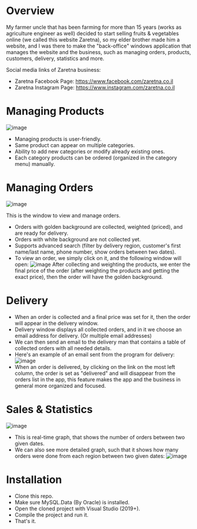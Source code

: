 # Overview
My farmer uncle that has been farming for more than 15 years (works as agriculture engineer as well) decided to start selling fruits & vegetables online (we called this website Zaretna), so my elder brother made him a website, and I was there to make the "back-office" windows application that manages the website and the business, such as managing orders, products, customers, delivery, statistics and more.

Social media links of Zaretna business:
* Zaretna Facebook Page: https://www.facebook.com/zaretna.co.il
* Zaretna Instagram Page: https://www.instagram.com/zaretna.co.il

# Managing Products
![image](https://user-images.githubusercontent.com/36423427/234229345-ebac3f5a-0e6c-4217-a9a4-f9dda7a280f0.png)
* Managing products is user-friendly.
* Same product can appear on multiple categories.
* Ability to add new categories or modify already existing ones.
* Each category products can be ordered (organized in the category menu) manually.

# Managing Orders
![image](https://user-images.githubusercontent.com/36423427/234231926-f55b2959-24ef-4e91-abe0-628a29939edc.png)

This is the window to view and manage orders.
* Orders with golden background are collected, weighted (priced), and are ready for delivery.
* Orders with white background are not collected yet.
* Supports advanced search (filter by delivery region, customer's first name/last name, phone number, show orders between two dates).
* To view an order, we simply click on it, and the following window will open:
![image](https://user-images.githubusercontent.com/36423427/234238179-d1d429a5-fbbd-4b4d-bcb4-d8a4e501595c.png)
After collecting and weighting the products, we enter the final price of the order (after weighting the products and getting the exact price), then the order will have the golden background.

# Delivery
* When an order is collected and a final price was set for it, then the order will appear in the delivery window.
* Delivery window displays all collected orders, and in it we choose an email address for delivery. (Or multiple email addresses)
* We can then send an email to the delivery man that contains a table of collected orders with all needed details.
* Here's an example of an email sent from the program for delivery:
![image](https://user-images.githubusercontent.com/36423427/234241462-02f6f5c8-b27e-4947-832c-ea3a1c8f4649.png)
* When an order is delivered, by clicking on the link on the most left column, the order is set as "delivered" and will disappear from the orders list in the app, this feature makes the app and the business in general more organized and focused.

# Sales & Statistics 
![image](https://user-images.githubusercontent.com/36423427/234243622-d049efbb-860f-40db-8c5c-8dc04b4791c2.png)
* This is real-time graph, that shows the number of orders between two given dates.
* We can also see more detailed graph, such that it shows how many orders were done from each region between two given dates:
![image](https://user-images.githubusercontent.com/36423427/234244593-2801745d-8a07-44a5-b2a2-972134b11531.png)

# Installation
* Clone this repo.
* Make sure MySQL.Data (By Oracle) is installed.
* Open the cloned project with Visual Studio (2019+).
* Compile the project and run it.
* That's it.
